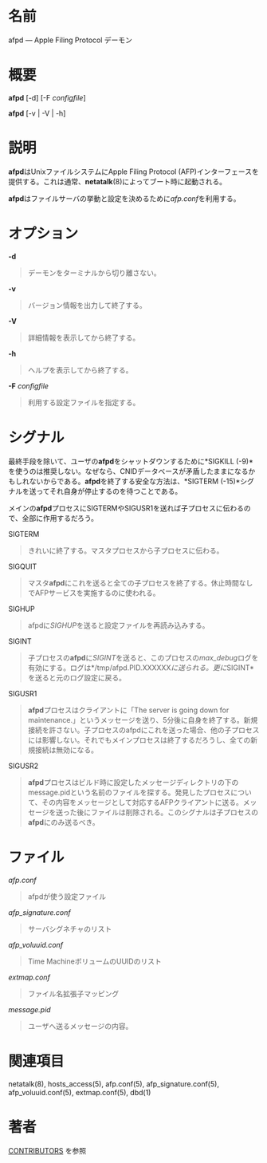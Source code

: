 # 名前

afpd — Apple Filing Protocol デーモン

# 概要

**afpd** [-d] [-F *configfile*]

**afpd** [-v | -V | -h]

# 説明

**afpd**はUnixファイルシステムにApple Filing Protocol (AFP)インターフェースを提供する。これは通常、**netatalk**(8)によってブート時に起動される。

**afpd**はファイルサーバの挙動と設定を決めるために*afp.conf*を利用する。

# オプション

**-d**

> デーモンをターミナルから切り離さない。

**-v**

> バージョン情報を出力して終了する。

**-V**

> 詳細情報を表示してから終了する。

**-h**

> ヘルプを表示してから終了する。

**-F** *configfile*

> 利用する設定ファイルを指定する。

# シグナル

最終手段を除いて、ユーザの**afpd**をシャットダウンするために*SIGKILL
(-9)*を使うのは推奨しない。なぜなら、CNIDデータベースが矛盾したままになるかもしれないからである。**afpd**を終了する安全な方法は、*SIGTERM
(-15)*シグナルを送ってそれ自身が停止するのを待つことである。

メインの**afpd**プロセスにSIGTERMやSIGUSR1を送れば子プロセスに伝わるので、全部に作用するだろう。

SIGTERM

> きれいに終了する。マスタプロセスから子プロセスに伝わる。

SIGQUIT

> マスタ**afpd**にこれを送ると全ての子プロセスを終了する。休止時間なしでAFPサービスを実施するのに使われる。

SIGHUP

> afpdに*SIGHUP*を送ると設定ファイルを再読み込みする。

SIGINT

> 子プロセスの**afpd**に*SIGINT*を送ると、このプロセスの*max_debug*ログを有効にする。ログは*/tmp/afpd.PID.XXXXXX*に送られる。更に*SIGINT*を送ると元のログ設定に戻る。

SIGUSR1

> **afpd**プロセスはクライアントに「The server is going down for
maintenance.」というメッセージを送り、5分後に自身を終了する。新規接続を許さない。子プロセスのafpdにこれを送った場合、他の子プロセスには影響しない。それでもメインプロセスは終了するだろうし、全ての新規接続は無効になる。

SIGUSR2

> **afpd**プロセスはビルド時に設定したメッセージディレクトリの下のmessage.pidという名前のファイルを探する。発見したプロセスについて、その内容をメッセージとして対応するAFPクライアントに送る。メッセージを送った後にファイルは削除される。このシグナルは子プロセスの**afpd**にのみ送るべき。

# ファイル

*afp.conf*

> afpdが使う設定ファイル

*afp_signature.conf*

> サーバシグネチャのリスト

*afp_voluuid.conf*

> Time MachineボリュームのUUIDのリスト

*extmap.conf*

> ファイル名拡張子マッピング

*message.pid*

> ユーザへ送るメッセージの内容。

# 関連項目

netatalk(8), hosts_access(5), afp.conf(5), afp_signature.conf(5),
afp_voluuid.conf(5), extmap.conf(5), dbd(1)

# 著者

[CONTRIBUTORS](https://netatalk.io/contributors) を参照
